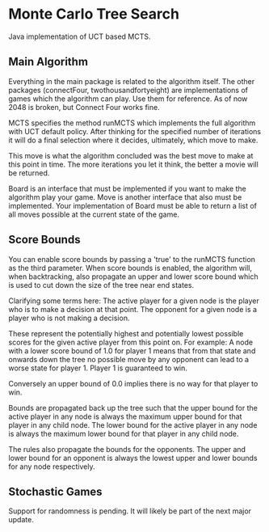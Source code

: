 # Monte Carlo Tree Search
Java implementation of UCT based MCTS.

## Main Algorithm
Everything in the main package is related to the algorithm 
itself. The other packages (connectFour, twothousandfortyeight) 
are implementations of games which the algorithm can play. 
Use them for reference. As of now 2048 is broken, but 
Connect Four works fine.

MCTS specifies the method runMCTS which implements the 
full algorithm with UCT default policy. After thinking for
the specified number of iterations it will do a final selection
where it decides, ultimately, which move to make.

This move is what the algorithm concluded was the best move
to make at this point in time. The more iterations you
let it think, the better a movie will be returned.

Board is an interface that must be implemented if you want
to make the algorithm play your game. Move is another 
interface that also must be implemented. Your implementation
of Board must be able to return a list of all moves
possible at the current state of the game.

## Score Bounds
You can enable score bounds by passing a 'true' to
the runMCTS function as the third parameter. When score
bounds is enabled, the algorithm will, when backtracking,
also propagate an upper and lower score bound which is
used to cut down the size of the tree near end states.

Clarifying some terms here: The active player for a given
node is the player who is to make a decision at that point. 
The opponent for a given node is a player who is not making
a decision.

These represent the potentially highest and potentially
lowest possible scores for the given active player from this
point on. For example: A node with a lower score bound of
1.0 for player 1 means that from that state and onwards down 
the tree no possible move by any opponent can lead to a worse
state for player 1. Player 1 is guaranteed to win.

Conversely an upper bound of 0.0 implies there is no way
for that player to win.

Bounds are propagated back up the tree such that the
upper bound for the active player in any node is always
the maximum upper bound for that player in any child node. 
The lower bound for the active player in any node is always
the maximum lower bound for that player in any child node.

The rules also propagate the bounds for the opponents. The
upper and lower bound for an opponent is always the lowest
upper and lower bounds for any node respectively.

## Stochastic Games
Support for randomness is pending. It will likely be part
of the next major update.